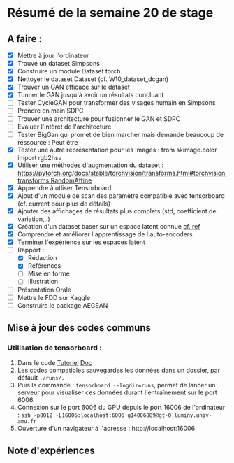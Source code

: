 # Résumé de la semaine 20 de stage


## A faire :

- [x]  Mettre à jour l'ordinateur
- [x]  Trouvé un dataset Simpsons
- [x]  Construire un module Dataset torch
- [x]  Nettoyer le dataset Dataset (cf. W10_dataset_dcgan)
- [x]  Trouver un GAN efficace sur le dataset
- [x] Tunner le GAN jusqu'à avoir un résultats concluant
- [ ] Tester CycleGAN pour transformer des visages humain en Simpsons
- [ ] Prendre en main SDPC
- [ ] Trouver une architecture pour fusionner le GAN et SDPC
- [ ] Evaluer l'intèret de l'architecture
- [ ] Tester BigGan qui promet de bien marcher mais demande beaucoup de ressource : Peut être
- [x] Tester une autre représentation pour les images : from skimage.color import rgb2hsv
- [x] Utiliser une méthodes d'augmentation du dataset : https://pytorch.org/docs/stable/torchvision/transforms.html#torchvision.transforms.RandomAffine
- [x] Apprendre à utliser Tensorboard
- [x] Ajout d'un module de scan des paramètre compatible avec tensorboard (cf. current pour plus de détails)
- [x] Ajouter des affichages de résultats plus complets (std, coefficient de variation,..)
- [x] Création d'un dataset baser sur un espace latent connue [cf. ref](http://datashader.org/topics/strange_attractors.html)
- [x] Comprendre et améliorer l'apprentissage de l'auto-encoders 
- [x] Terminer l'expérience sur les espaces latent
- [ ] Rapport :
  - [x] Rédaction
  - [x] Références 
  - [ ] Mise en forme
  - [ ] Illustration
- [ ] Présentation Orale
- [ ] Mettre le FDD sur Kaggle
- [ ] Construire le package AEGEAN

## Mise à jour des codes communs

### Utilisation de tensorboard :

1. Dans le code [Tutoriel](https://www.tensorflow.org/guide/summaries_and_tensorboard) [Doc](https://pytorch.org/docs/stable/tensorboard.html)
2. Les codes compatibles sauvegardes les données dans un dossier, par défault `./runs/.`
3. Puis la commande : `tensorboard --logdir=runs`, permet de lancer un serveur pour visualiser ces données durant l'entraînement sur le port 6006.
4. Connexion sur le port 6006 du GPU depuis le port 16006 de l'ordinateur : `ssh -p8012 -L16006:localhost:6006 g14006889@gt-0.luminy.univ-amu.fr`
5. Ouverture d'un navigateur à l'adresse : http://localhost:16006

## Note d'expériences
